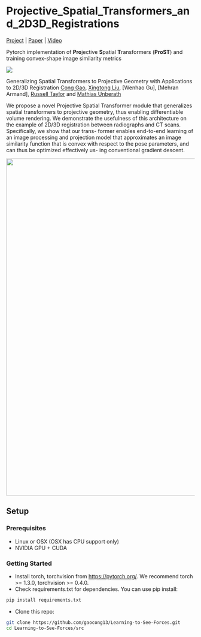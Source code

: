 # Projective_Spatial_Transformers_and_2D3D_Registrations
[Project](webpagelink) | [Paper](arxivlink) | [Video](youtubelink)

Pytorch implementation of **Pro**jective **S**patial **T**ransformers (**ProST**) and training convex-shape image similarity metrics

![](imgs/mov.gif)

Generalizing Spatial Transformers to Projective  Geometry with Applications to 2D/3D Registration
[Cong Gao](http://www.cs.jhu.edu/~gaoc/), [Xingtong Liu](http://www.cs.jhu.edu/~xingtongl/), [Wenhao Gu], [Mehran Armand], [Russell Taylor](https://www.cs.jhu.edu/~rht/) and [Mathias Unberath](https://mathiasunberath.github.io/)

We propose a novel Projective Spatial Transformer module that generalizes spatial transformers to projective geometry, thus enabling differentiable volume rendering. We demonstrate the usefulness of this architecture on the example of 2D/3D registration between radiographs and CT scans. Specifically, we show that our trans- former enables end-to-end learning of an image processing and projection model that approximates an image similarity function that is convex with respect to the pose parameters, and can thus be optimized effectively us- ing conventional gradient descent.

<img src="imgs/ProST.png" width="900px"/>

## Setup

### Prerequisites
- Linux or OSX (OSX has CPU support only)
- NVIDIA GPU + CUDA

### Getting Started
- Install torch, torchvision from https://pytorch.org/. We recommend torch >= 1.3.0, torchvision >= 0.4.0.
- Check requirements.txt for dependencies. You can use pip install:
```bash
pip install requirements.txt
```
- Clone this repo:
```bash
git clone https://github.com/gaocong13/Learning-to-See-Forces.git
cd Learning-to-See-Forces/src
```
